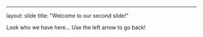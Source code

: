 ---
layout: slide
title: "Welcome to our second slide!"

Look who we have here...
Use the left arrow to go back!
